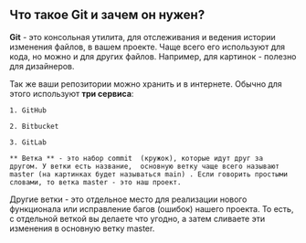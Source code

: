 ## Что такое Git и зачем он нужен? ##

**Git** - это консольная утилита, для отслеживания и ведения истории изменения файлов, в вашем проекте. Чаще всего его используют для кода, но можно и для других файлов. Например, для картинок - полезно для дизайнеров.

Так же ваши репозитории можно хранить и в интернете. Обычно для этого используют **три сервиса**:

    1. GitHub

    2. Bitbucket

    3. GitLab

    ** Ветка ** - это набор commit  (кружок), которые идут друг за  другом. У ветки есть название,  основную ветку чаще всего называют master (на картинках будет называться main) . Если говорить простыми словами, то ветка master - это наш проект.

Другие ветки - это отдельное место для реализации нового функционала или исправление багов (ошибок) нашего проекта. То есть, с отдельной веткой вы делаете что угодно, а затем сливаете эти изменения в основную ветку master.